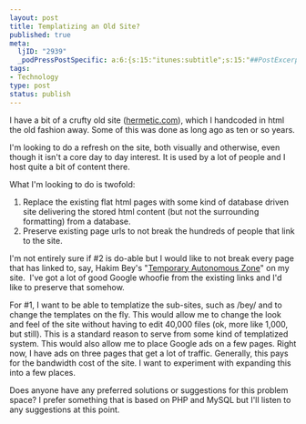 ```yaml
--- 
layout: post
title: Templatizing an Old Site?
published: true
meta: 
  ljID: "2939"
  _podPressPostSpecific: a:6:{s:15:"itunes:subtitle";s:15:"##PostExcerpt##";s:14:"itunes:summary";s:15:"##PostExcerpt##";s:15:"itunes:keywords";s:17:"##WordPressCats##";s:13:"itunes:author";s:10:"##Global##";s:15:"itunes:explicit";s:2:"No";s:12:"itunes:block";s:2:"No";}
tags: 
- Technology
type: post
status: publish
---
```

I have a bit of a crufty old site (<a href="http://www.hermetic.com">hermetic.com</a>), which I handcoded in html the old fashion away. Some of this was done as long ago as ten or so years.

I'm looking to do a refresh on the site, both visually and otherwise, even though it isn't a core day to day interest. It is used by a lot of people and I host quite a bit of content there.

What I'm looking to do is twofold:
<ol>
	<li>Replace the existing flat html pages with some kind of database driven site delivering the stored html content (but not the surrounding formatting) from a database.</li>
	<li>Preserve existing page urls to not break the hundreds of people that link to the site.</li>
</ol>
I'm not entirely sure if #2 is do-able but I would like to not break every page that has linked to, say, Hakim Bey's "<a href="http://www.hermetic.com/bey/taz_cont.html">Temporary Autonomous Zone</a>" on my site.  I've got a lot of good Google whoofie from the existing links and I'd like to preserve that somehow.

For #1, I want to be able to templatize the sub-sites, such as /bey/ and to change the templates on the fly. This would allow me to change the look and feel of the site without having to edit 40,000 files (ok, more like 1,000, but still). This is a standard reason to serve from some kind of templatized system. This would also allow me to place Google ads on a few pages. Right now, I have ads on three pages that get a lot of traffic. Generally, this pays for the bandwidth cost of the site. I want to experiment with expanding this into a few places.

Does anyone have any preferred solutions or suggestions for this problem space? I prefer something that is based on PHP and MySQL but I'll listen to any suggestions at this point.
